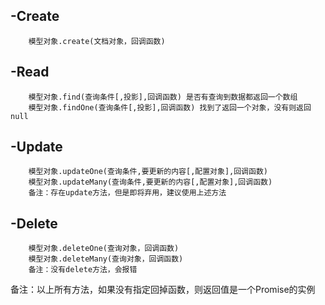 ## -Create
        模型对象.create(文档对象，回调函数)
## -Read
        模型对象.find(查询条件[,投影],回调函数) 是否有查询到数据都返回一个数组
        模型对象.findOne(查询条件[,投影],回调函数) 找到了返回一个对象，没有则返回null
## -Update
        模型对象.updateOne(查询条件,要更新的内容[,配置对象],回调函数)
        模型对象.updateMany(查询条件,要更新的内容[,配置对象],回调函数)
        备注：存在update方法，但是即将弃用，建议使用上述方法
## -Delete
        模型对象.deleteOne(查询对象，回调函数)
        模型对象.deleteMany(查询对象，回调函数)
        备注：没有delete方法，会报错
        
备注：以上所有方法，如果没有指定回掉函数，则返回值是一个Promise的实例